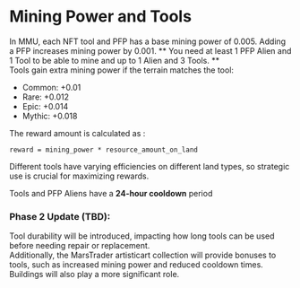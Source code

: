 # Mining Power and Tools <!-- {docsify-ignore-all} -->

In MMU, each NFT tool and PFP has a base mining power of 0.005. Adding a PFP increases mining power by 0.001. 
** You need at least 1 PFP Alien and 1 Tool to be able to mine and up to 1 Alien and 3 Tools. **\
Tools gain extra mining power if the terrain matches the tool:

* Common: +0.01
* Rare: +0.012
* Epic: +0.014
* Mythic: +0.018

The reward amount is calculated as :

```
reward = mining_power * resource_amount_on_land
```

Different tools have varying efficiencies on different land types, so strategic use is crucial for maximizing rewards.

Tools and PFP Aliens have a **24-hour cooldown** period


### **Phase 2 Update (TBD)**:&#x20;

Tool durability will be introduced, impacting how long tools can be used before needing repair or replacement. \
Additionally, the MarsTrader artisticart collection will provide bonuses to tools, such as increased mining power and reduced cooldown times. \
Buildings will also play a more significant role.
